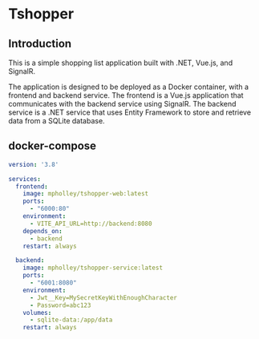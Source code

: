 # Tshopper

## Introduction

This is a simple shopping list application built with .NET, Vue.js, and SignalR.

The application is designed to be deployed as a Docker container, with a frontend and backend service. The frontend is a Vue.js application that communicates with the backend service using SignalR. The backend service is a .NET service that uses Entity Framework to store and retrieve data from a SQLite database.

## docker-compose

```yml
version: '3.8'

services:
  frontend:
    image: mpholley/tshopper-web:latest
    ports:
      - "6000:80"
    environment:
      - VITE_API_URL=http://backend:8080
    depends_on:
      - backend
    restart: always

  backend:
    image: mpholley/tshopper-service:latest
    ports:
      - "6001:8080"
    environment:
      - Jwt__Key=MySecretKeyWithEnoughCharacter
      - Password=abc123
    volumes:
      - sqlite-data:/app/data
    restart: always
```
